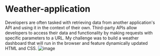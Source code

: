 # Weather-application
Developers are often tasked with retrieving data from another application's API and using it in the context of their own. Third-party APIs allow developers to access their data and functionality by making requests with specific parameters to a URL. My challenge was to build a weather dashboard that will run in the browser and feature dynamically updated HTML and CSS.
![image](https://user-images.githubusercontent.com/68858765/96373498-d7ba0580-113a-11eb-8188-95deb645a4bb.png)